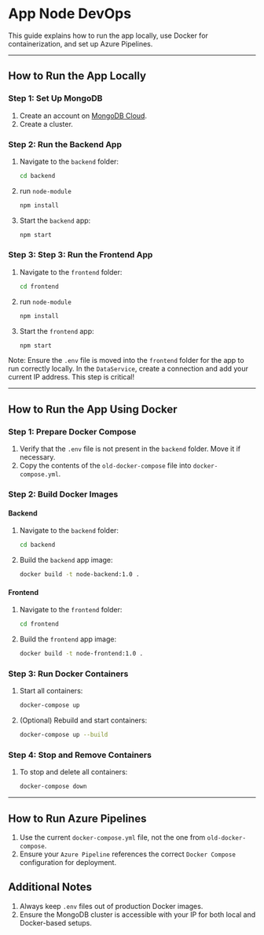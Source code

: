 # App Node DevOps

This guide explains how to run the app locally, use Docker for containerization, and set up Azure Pipelines.

---

## How to Run the App Locally

### Step 1: Set Up MongoDB

1. Create an account on [MongoDB Cloud](https://www.mongodb.com/cloud).
2. Create a cluster.

### Step 2: Run the Backend App

1. Navigate to the `backend` folder:

   ```bash
   cd backend

2. run `node-module`

    ```bash
    npm install

3. Start the `backend` app:

    ```bash
   npm start

### Step 3: Step 3: Run the Frontend App

1. Navigate to the `frontend` folder:

   ```bash
   cd frontend 

2. run `node-module`

    ```bash
    npm install

3. Start the `frontend` app:

   ```bash
   npm start

Note: Ensure the `.env` file is moved into the `frontend` folder for the app to run correctly locally.
In the `DataService`, create a connection and add your current IP address. This step is critical!

----

## How to Run the App Using Docker

### Step 1: Prepare Docker Compose

1. Verify that the `.env` file is not present in the `backend` folder. Move it if necessary.
2. Copy the contents of the `old-docker-compose` file into `docker-compose.yml`.

### Step 2: Build Docker Images

#### Backend

1. Navigate to the `backend` folder:

   ```bash
   cd backend

2. Build the `backend` app image:
    ```bash
   docker build -t node-backend:1.0 .

#### Frontend

1. Navigate to the `frontend` folder:

   ```bash
   cd frontend

2. Build the `frontend` app image:

    ```bash
   docker build -t node-frontend:1.0 .

### Step 3: Run Docker Containers

1. Start all containers:

   ```bash
   docker-compose up

2. (Optional) Rebuild and start containers:

    ```bash
   docker-compose up --build

### Step 4: Stop and Remove Containers

1. To stop and delete all containers:

    ```bash
   docker-compose down

----


## How to Run Azure Pipelines

1. Use the current `docker-compose.yml` file, not the one from `old-docker-compose`.
2. Ensure your `Azure Pipeline` references the correct `Docker Compose` configuration for deployment.


## Additional Notes

1. Always keep `.env` files out of production Docker images.
2. Ensure the MongoDB cluster is accessible with your IP for both local and Docker-based setups.